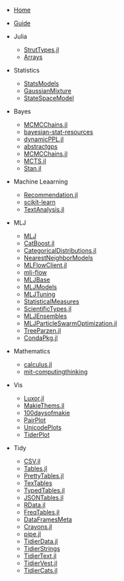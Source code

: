 <!-- docs/_sidebar.md -->

* [Home](/)
* [Guide](guide.md)

* Julia
  * [StrutTypes.jl](./content/StrutTypes.jl.md)
  * [Arrays](./content/Arrays.md)
  

* Statistics
  
  * [StatsModels](./content/StatsModels.md)
  * [GaussianMixture](./content/GaussianMixture.md)
  * [StateSpaceModel](./content/StateSpaceModel.md)
* Bayes
  * [MCMCChains.jl](./content//Bayes/MCMCChains.jl.md)
  * [bayesian-stat-resources](./content/bayesian-stat-resources.md)
  * [dynamicPPL.jl](./content/dynamicPPL.jl.md)
  * [abstractgps](./content/abstractgps.md)
  * [MCMCChains.jl](./content/MCMCChains.jl.md)
  * [MCTS.jl](./content/MCTS.jl.md)
  * [Stan.jl](./content/Bayes/stan.jl.md)
* Machine Leaarning
  * [Recommendation.jl](./content/Recommendation.jl.md)
  * [scikit-learn](./content/scikit-learn.md)
  * [TextAnalysis.jl](./content/TextAnalysis.jl.md)
* MLJ 
  * [MLJ](./content/mlj.md)
  * [CatBoost.jl](./content/mlj/CatBoost.jl.md)
  * [CategoricalDistributions.jl](./content/mlj/CategoricalDistributions.jl.md)
  * [NearestNeighborModels](./content/NearestNeighborModels.md)
  * [MLFlowClient.jl](./content/mlj/MLFlowClient.jl.md)
  * [mlj-flow](./content/mlj/mlj-flow.md)
  * [MLJBase](./content/mlj/MLJBase.md)
  * [MLJModels](./content/mlj/MLJModels.md) 
  * [MLJTuning](./content/mlj/MLJTuning.md)
  * [StatisticalMeasures](./content/mlj/StatisticalMeasures.md)
  * [ScientificTypes.jl](./content/mlj/ScientificTypesjl.md)
  * [MLJEnsembles](./content/mlj/MLJEnsembles.jl.md)
  * [MLJParticleSwarmOptimization.jl](./content/mlj/MLJParticleSwarmOptimization.jl.md)
  * [TreeParzen.jl](./content/mlj/TreeParzen.jl.md)
  * [CondaPkg.jl](./content/CondaPkg.jl.md)
* Mathematics
  * [calculus.jl](./content/calculus.jl.md)
  * [mit-computingthinking](./content/mit-computingthinking.md)

* Vis
  * [Luxor.jl](./content/Luxor.jl.md)
  * [MakieThems.jl](./content/MakieThemes.jl.md)
  * [100daysofmakie](./content/100daysOfMakie.md)
  * [PairPlot](./content/PairPlots.jl.md)
  * [UnicodePlots](./content/UnicodePlots.md)
  * [TiderPlot](./content/TiderPlot.md)
* Tidy 
  * [CSV.jl](./content/CSV.jl.md)
  * [Tables.jl](./content/Tables.jl.md)
  * [PrettyTables.jl](./content/Tables.jl.md)
  * [TexTables](./content/TexTables.md)
  * [TypedTables.jl](./content/TypedTables.jl.md)
  * [JSONTables.jl](./content/JSONTables.jl.md)
  * [RData.jl](./content/RData.jl.md)
  * [FreqTables.jl](./content/FreqTables.jl.md)
  * [DataFramesMeta](./content/DataFramesMeta.md)
  * [Crayons.jl](./content/Crayons.md)
  * [pipe.jl](./content/pipe.jl.md)
  * [TidierData.jl](./content/TidierData.jl.md)
  * [TidierStrings](./content/TidierStrings.jl.md)
  * [TidierText.jl](./content/TidierText.jl.md)
  * [TidierVest.jl](./content/TidierVest.jl.md)
  * [TidierCats.jl](./content/TiderCats.jl.md)
  
